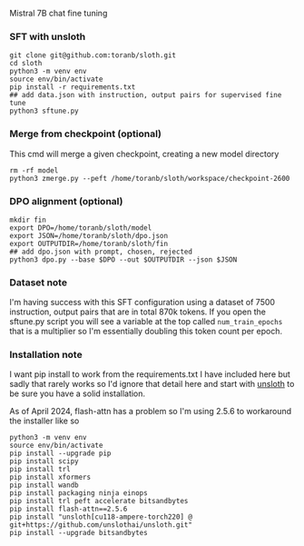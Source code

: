 Mistral 7B chat fine tuning

### SFT with unsloth

```
git clone git@github.com:toranb/sloth.git
cd sloth
python3 -m venv env
source env/bin/activate
pip install -r requirements.txt
## add data.json with instruction, output pairs for supervised fine tune
python3 sftune.py
```

### Merge from checkpoint (optional)

This cmd will merge a given checkpoint, creating a new model directory

```
rm -rf model
python3 zmerge.py --peft /home/toranb/sloth/workspace/checkpoint-2600
```

### DPO alignment (optional)

```
mkdir fin
export DPO=/home/toranb/sloth/model
export JSON=/home/toranb/sloth/dpo.json
export OUTPUTDIR=/home/toranb/sloth/fin
## add dpo.json with prompt, chosen, rejected
python3 dpo.py --base $DPO --out $OUTPUTDIR --json $JSON
```

### Dataset note

I'm having success with this SFT configuration using a dataset of 7500 instruction, output pairs that are in total 870k tokens. If you open the sftune.py script you will see a variable at the top called `num_train_epochs` that is a multiplier so I'm essentially doubling this token count per epoch.

### Installation note

I want pip install to work from the requirements.txt I have included here but sadly that rarely works so I'd ignore that detail here and start with [unsloth](https://github.com/unslothai/unsloth) to be sure you have a solid installation.

As of April 2024, flash-attn has a problem so I'm using 2.5.6 to workaround the installer like so
```
python3 -m venv env
source env/bin/activate
pip install --upgrade pip
pip install scipy
pip install trl
pip install xformers
pip install wandb
pip install packaging ninja einops
pip install trl peft accelerate bitsandbytes
pip install flash-attn==2.5.6
pip install "unsloth[cu118-ampere-torch220] @ git+https://github.com/unslothai/unsloth.git"
pip install --upgrade bitsandbytes
```
